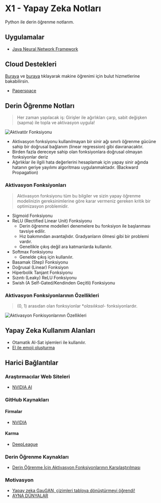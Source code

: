 # X1 - Yapay Zeka Notları

Python ile derin öğrenme notlarım.

## Uygulamalar

* [Java Neural Network Framework](http://neuroph.sourceforge.net/)

## Cloud Destekleri

[Buraya](https://github.com/discdiver/deep-learning-cloud-providers/blob/master/list.md) ve [buraya](https://towardsdatascience.com/maximize-your-gpu-dollars-a9133f4e546a) tıklayarak makine öğrenimi için bulut hizmetlerine bakabilirsin.

* [Paperspace](https://www.paperspace.com/ml)

## Derin Öğrenme Notları

> Her zaman yapılacak iş: Girişler ile ağırlıkları çarp, sabit değişken \(sapma\) ile topla ve aktivasyon uygula!

![Aktivat&#xF6;r Fonksiyonu](https://cdn-images-1.medium.com/max/600/1*FLoEcD4bWRw6Zno32uFwuw.png)

* Aktivasyon fonksiyonu kullanılmayan bir sinir ağı sınırlı öğrenme gücüne sahip bir doğrusal bağlanım \(linear regression\) gibi davranacaktır.
* Birden fazla dereceye sahip olan fonksiyonlara doğrusal olmayan fonksiyonlar deriz
* Ağırlıklar ile ilgili hata değerlerini hesaplamak için yapay sinir ağında hatanın geriye yayılımı algoritması uygulanmaktadır. \(Backward Propagation\)

### Aktivasyon Fonksiyonları

> Aktivasyon fonksiyonu tüm bu bilgiler ve sizin yapay öğrenme modelinizin gereksinimlerine göre karar vermeniz gereken kritik bir optimizasyon problemidir.

* Sigmoid Fonksiyonu
* ReLU \(Rectified Linear Unit\) Fonksiyonu
  * Derin öğrenme modelleri denemelere bu fonksiyon ile başlanması tavsiye edilir.
  * Hız bakımından avantajlıdır. Gradyanların ölmesi gibi bir problemi vardır.
  * Genellikle çıkış değil ara katmanlarda kullanılır.
* Softmax Fonksiyonu
  * Genelde çıkış için kullanılır.
* Basamak \(Step\) Fonksiyonu
* Doğrusal \(Linear\) Fonksiyon
* Hiperbolik Tanjant Fonksiyonu
* Sızıntı \(Leaky\) ReLU Fonksiyonu
* Swish \(A Self-Gated/Kendinden Geçitli\) Fonksiyonu

### Aktivasyon Fonksiyonlarının Özellikleri

> \(0, 1\) arasıdan olan fonksyionlar \*_olasılıksal_- fonksiyonlardır.

![Aktivasyon Fonkisyonlar&#x131;n&#x131;n &#xD6;zellikleri](https://cdn-images-1.medium.com/max/800/1*lI22JpQMrlx777AOhzvjcw.png)

## Yapay Zeka Kullanım Alanları

* Otamatik Al-Sat işlemleri ile kullanılır.
* [El ile emoji oluşturma](https://www.linkedin.com/feed/update/urn:li:ugcPost:6531200017103880192)

## Harici Bağlantılar

### Araştırmacılar Web Siteleri

* [NVIDIA AI](https://www.nvidia.com/en-us/research/ai-playground/#)

### GitHub Kaynakları

#### Firmalar

* [NVIDIA](https://github.com/NVIDIA)

#### Karma

* [DeepLeague](https://github.com/farzaa/DeepLeague)

### Derin Öğrenme Kaynakları

* [Derin Öğrenme İçin Aktivasyon Fonksiyonlarının Karşılaştırılması](https://medium.com/deep-learning-turkiye/derin-%C3%B6%C4%9Frenme-i%C3%A7in-aktivasyon-fonksiyonlar%C4%B1n%C4%B1n-kar%C5%9F%C4%B1la%C5%9Ft%C4%B1r%C4%B1lmas%C4%B1-cee17fd1d9cd)

### Motivasyon

* [Yapay zeka GauGAN, çizimleri tabloya dönüştürmeyi öğrendi!](https://www.youtube.com/watch?v=1iMmenHFdCE)
* [AYNA DÜNYALAR](https://www.youtube.com/watch?v=-3DvuLtuf1U)

